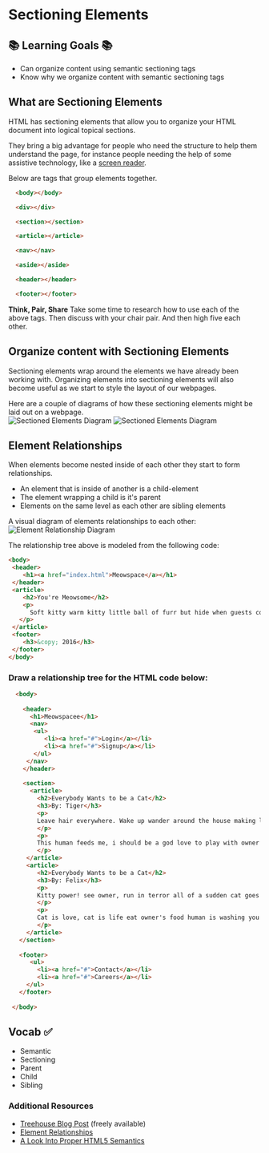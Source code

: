 # Sectioning Elements


## 📚 Learning Goals 📚
- Can organize content using semantic sectioning tags
- Know why we organize content with semantic sectioning tags

## What are Sectioning Elements
HTML has sectioning elements that allow you to organize your HTML document into logical topical sections.

They bring a big advantage for people who need the structure to help them understand the page, for instance people needing the help of some assistive technology, like a [screen reader](http://webaim.org/techniques/screenreader/).


Below are tags that group elements together.

```html
  <body></body>

  <div></div>

  <section></section>

  <article></article>

  <nav></nav>

  <aside></aside>

  <header></header>

  <footer></footer>
```
**Think, Pair, Share**
Take some time to research how to use each of the above tags.
Then discuss with your chair pair.
And then high five each other.

## Organize content with Sectioning Elements
Sectioning elements wrap around the elements we have already been working with. Organizing elements into sectioning elements will also become useful as we start to style the layout of our webpages.

Here are a couple of diagrams of how these sectioning elements might be laid out on a webpage.   
![Sectioned Elements Diagram](imgs/section_elements.gif)
![Sectioned Elements Diagram](imgs/section_elements2.png)


## Element Relationships
When elements become nested inside of each other they start to form relationships.
- An element that is inside of another is a child-element
- The element wrapping a child is it's parent
- Elements on the same level as each other are sibling elements

A visual diagram of elements relationships to each other:
![Element Relationship Diagram](imgs/content-hierarchy-diagram.png)

The relationship tree above is modeled from the following code:
```html
<body>
 <header>
    <h1><a href="index.html">Meowspace</a></h1>
 </header>
 <article>
    <h2>You're Meowsome</h2>
    <p>
      Soft kitty warm kitty little ball of furr but hide when guests come over, for gnaw the corn cob purr for no reason. Lies down knock over christmas tree but kitty ipsum dolor sit amet, shed everywhere shed everywhere stretching attack your ankles chase the red dot, hairball run catnip eat the grass sniff or massacre a bird in the living room and then look like the cutest and most innocent animal on the planet, and hide head under blanket so no one can see. Kitty power!
   </p>
 </article>
 <footer>
    <h3>&copy; 2016</h3>
 </footer>
</body>
```


### Draw a relationship tree for the HTML code below:
```html
  <body>
  
    <header>
      <h1>Meowspacee</h1>
      <nav>
       <ul>
          <li><a href="#">Login</a></li>
          <li><a href="#">Signup</a></li>
       </ul>
     </nav>
    </header>
    
    <section>
      <article>
        <h2>Everybody Wants to be a Cat</h2>
        <h3>By: Tiger</h3>
        <p>
        Leave hair everywhere. Wake up wander around the house making large amounts of noise jump on top of your human's bed and fall asleep again poop in the plant pot all of a sudden cat goes crazy, so pee in the shoe. Cat is love, cat is life eat owner's food human is washing you why halp oh the horror flee scratch hiss bite or paw at your fat belly.
        </p>
        <p>
        This human feeds me, i should be a god love to play with owner's hair tie. Kitty power! see owner, run in terror all of a sudden cat goes crazy. Attack feet russian blue so intently sniff hand. Leave hair everywhere. Wake up wander around the house making large amounts of noise jump on top of your human's bed and fall asleep again poop in the plant pot. Destroy couch as revenge.
        </p>
     </article>
     <article>
        <h2>Everybody Wants to be a Cat</h2>
        <h3>By: Felix</h3>
        <p>
        Kitty power! see owner, run in terror all of a sudden cat goes crazy. Attack feet russian blue so intently sniff hand.
        </p>
        <p>
        Cat is love, cat is life eat owner's food human is washing you why halp oh the horror flee scratch hiss bite or paw at your fat belly.
        </p>
     </article>
   </section>
   
   <footer>
      <ul>
        <li><a href="#">Contact</a></li>
        <li><a href="#">Careers</a></li>
     </ul>
   </footer>
   
 </body>
```

## Vocab ✅
  - Semantic
  - Sectioning
  - Parent
  - Child
  - Sibling

### Additional Resources

- [Treehouse Blog Post](http://blog.teamtreehouse.com/use-html5-sectioning-elements) (freely available)
- [Element Relationships](http://www.littlewebhut.com/css/info_element_relationships/)
- [A Look Into Proper HTML5 Semantics](http://www.hongkiat.com/blog/html-5-semantics/)

